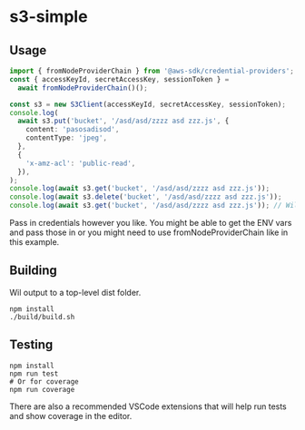 # s3-simple

## Usage

```typescript
import { fromNodeProviderChain } from '@aws-sdk/credential-providers';
const { accessKeyId, secretAccessKey, sessionToken } =
  await fromNodeProviderChain()();

const s3 = new S3Client(accessKeyId, secretAccessKey, sessionToken);
console.log(
  await s3.put('bucket', '/asd/asd/zzzz asd zzz.js', {
    content: 'pasosadisod',
    contentType: 'jpeg',
  },
  {
    'x-amz-acl': 'public-read',
  }),
);
console.log(await s3.get('bucket', '/asd/asd/zzzz asd zzz.js'));
console.log(await s3.delete('bucket', '/asd/asd/zzzz asd zzz.js'));
console.log(await s3.get('bucket', '/asd/asd/zzzz asd zzz.js')); // Will error because it was deleted
```

Pass in credentials however you like. You might be able to get the ENV vars and pass those in or you might need to use fromNodeProviderChain like in this example.

## Building

Wil output to a top-level dist folder.

```shell
npm install
./build/build.sh
```

## Testing

```shell
npm install
npm run test
# Or for coverage
npm run coverage
```

There are also a recommended VSCode extensions that will help run tests and show coverage in the editor.
